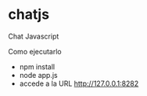 # chatjs

Chat Javascript




Como ejecutarlo

- npm install 
- node app.js
- accede a la URL http://127.0.0.1:8282


